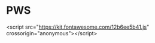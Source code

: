 # PWS
  &lt;script src="https://kit.fontawesome.com/12b6ee5b41.js" crossorigin="anonymous">&lt;/script>
